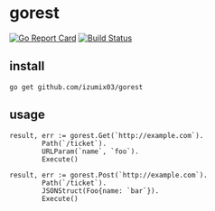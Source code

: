 # gorest
[![Go Report Card](https://goreportcard.com/badge/github.com/izumix03/gorest)](https://goreportcard.com/report/github.com/izumix03/gorest)
[![Build Status](https://travis-ci.org/izumix03/gorest.svg?branch=master)](https://travis-ci.org/izumix03/gorest)

## install 
```$xslt
go get github.com/izumix03/gorest
```

## usage
```$xslt
result, err := gorest.Get(`http://example.com`).
		Path(`/ticket`).
		URLParam(`name`, `foo`).
		Execute()
```


```$xslt
result, err := gorest.Post(`http://example.com`).
		Path(`/ticket`).
		JSONStruct(Foo{name: `bar`}).
		Execute()
```
